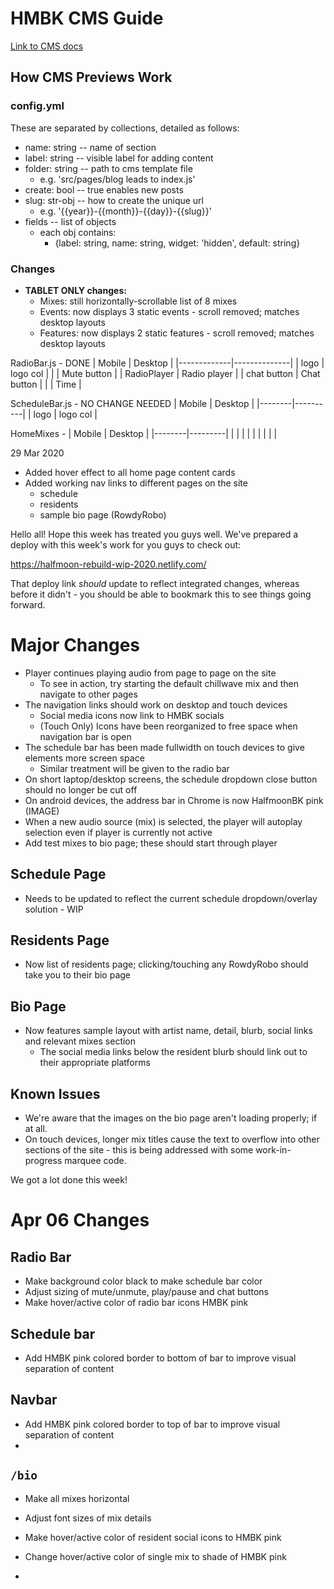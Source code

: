 # HMBK CMS Guide

[Link to CMS docs](netlifycms.org/)

## How CMS Previews Work

### config.yml

These are separated by collections, detailed as follows:

- name: string -- name of section
- label: string -- visible label for adding content
- folder: string -- path to cms template file
  - e.g. 'src/pages/blog leads to index.js'
- create: bool -- true enables new posts
- slug: str-obj -- how to create the unique url
  - e.g. '{{year}}-{{month}}-{{day}}-{{slug}}'
- fields -- list of objects
  - each obj contains:
    - {label: string,
      name: string,
      widget: 'hidden',
      default: string}

### Changes

- **TABLET ONLY changes:**
  - Mixes: still horizontally-scrollable list of 8 mixes
  - Events: now displays 3 static events - scroll removed; matches desktop layouts
  - Features: now displays 2 static features - scroll removed; matches desktop layouts

RadioBar.js - DONE
| Mobile      | Desktop      |
|-------------|--------------|
| logo        | logo col     |
|             | Mute button  |
| RadioPlayer | Radio player |
| chat button | Chat button  |
|             | Time         |

ScheduleBar.js - NO CHANGE NEEDED
| Mobile | Desktop  |
|--------|----------|
| logo   | logo col |

HomeMixes -
| Mobile | Desktop |
|--------|---------|
|        |         |
|        |         |
|        |         |

29 Mar 2020

- Added hover effect to all home page content cards
- Added working nav links to different pages on the site
  - schedule
  - residents
  - sample bio page (RowdyRobo)

Hello all! Hope this week has treated you guys well. We've prepared a deploy with this week's work for you guys to check out:

https://halfmoon-rebuild-wip-2020.netlify.com/

That deploy link _should_ update to reflect integrated changes, whereas before it didn't - you should be able to bookmark this to see things going forward.

# Major Changes

- Player continues playing audio from page to page on the site
  - To see in action, try starting the default chillwave mix and then navigate to other pages
- The navigation links should work on desktop and touch devices
  - Social media icons now link to HMBK socials
  - (Touch Only) Icons have been reorganized to free space when navigation bar is open
- The schedule bar has been made fullwidth on touch devices to give elements more screen space
  - Similar treatment will be given to the radio bar
- On short laptop/desktop screens, the schedule dropdown close button should no longer be cut off
- On android devices, the address bar in Chrome is now HalfmoonBK pink (IMAGE)
- When a new audio source (mix) is selected, the player will autoplay selection even if player is currently not active
- Add test mixes to bio page; these should start through player

## Schedule Page

- Needs to be updated to reflect the current schedule dropdown/overlay solution - WIP

## Residents Page

- Now list of residents page; clicking/touching any RowdyRobo should take you to their bio page

## Bio Page

- Now features sample layout with artist name, detail, blurb, social links and relevant mixes section
  - The social media links below the resident blurb should link out to their appropriate platforms

## Known Issues

- We're aware that the images on the bio page aren't loading properly; if at all.
- On touch devices, longer mix titles cause the text to overflow into other sections of the site - this is being addressed with some work-in-progress marquee code.

We got a lot done this week!


# Apr 06 Changes

## Radio Bar
- Make background color black to make schedule bar color
- Adjust sizing of mute/unmute, play/pause and chat buttons
- Make hover/active color of radio bar icons HMBK pink

## Schedule bar
- Add HMBK pink colored border to bottom of bar to improve visual separation of content


## Navbar
- Add HMBK pink colored border to top of bar to improve visual separation of content
-

## `/bio`
- Make all mixes horizontal
- Adjust font sizes of mix details
- Make hover/active color of resident social icons to HMBK pink
- Change hover/active color of single mix to shade of HMBK pink

-
